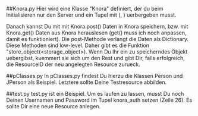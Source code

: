 ##Knora.py
Hier wird eine Klasse "Knora" definiert, der du beim Initialisieren nur den Server und ein Tupel mit (<Username>, <Password>) uerbergeben musst.


Danach kannst Du mit mit Knora.post() Daten in Knora speichern, bzw. mit Knora.get() Daten aus Knora herauslesen (get() muss ich noch anpassen, damit es funktioniert). Die post-Methode verlangt die Daten als Dictionary.
Diese Methoden sind low-level. Daher gibt es die Funktion "store_object(<storage_object>). Wenn Du Ihr ein zu speicherndes Objekt uebergibst, kuemmert sie sich um den Rest und gibt Dir, falls erfolgreich, die ResourceID der neu angelegten Resource zurueck.


##pClasses.py
In pClasses.py findest Du hierzu die Klassen Person und JPerson als Beispiel. Letztere sollte Deine Testresource abbilden.

##test.py
test.py ist ein Beispiel. Um es laufen zu lassen, musst Du noch Deinen Usernamen und Password im Tupel knora_auth setzen (Zeile 26). Es sollte Dir eine neue Resource anlegen.